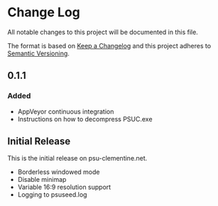 # Change Log

All notable changes to this project will be documented in this file.

The format is based on [Keep a Changelog](http://keepachangelog.com/)
and this project adheres to [Semantic Versioning](http://semver.org/).

## 0.1.1

### Added

- AppVeyor continuous integration
- Instructions on how to decompress PSUC.exe


## Initial Release

This is the initial release on psu-clementine.net.

- Borderless windowed mode
- Disable minimap
- Variable 16:9 resolution support
- Logging to psuseed.log
